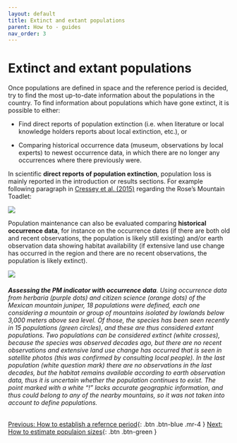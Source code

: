 ```yaml
---
layout: default
title: Extinct and extant populations
parent: How to - guides 
nav_order: 3
---
```


# Extinct and extant populations

Once populations are defined in space and the reference period is decided, try to find the most up-to-date information about the populations in the country. To find information about populations which have gone extinct, it is possible to either:

* Find direct reports of population extinction (i.e. when literature or local knowledge holders reports about local extinction, etc.), or

* Comparing historical occurrence data (museum, observations by local experts) to newest occurrence data, in which there are no longer any occurrences where there previously were.

In scientific **direct reports of population extinction**, population loss is mainly reported in the introduction or results sections. For example following paragraph in [Cressey et al. (2015)](https://www.cambridge.org/core/journals/oryx/article/fading-out-of-view-the-enigmatic-decline-of-roses-mountain-toad-capensibufo-rosei/31E5257B064E82CE7B4D32F1D92805C4) regarding the Rose’s Mountain Toadlet:

![](Extinct_pop_Fig1.png)

Population maintenance can also be evaluated comparing **historical occurrence data**, for instance on the occurrence dates (if there are both old and recent observations, the population is likely still existing) and/or earth observation data showing habitat availability (if extensive land use change has occurred in the region and there are no recent observations, the population is likely extinct). 

![](Extinct_pop_Fig2.png)
###### **Assessing the PM indicator with occurrence data**. Using occurrence data from herbaria (purple dots) and citizen science (orange dots) of the Mexican mountain juniper, 18 populations were defined, each one considering a mountain or group of mountains isolated by lowlands below 3,000 meters above sea level. Of those, the species has been seen recently in 15 populations (green circles), and these are thus considered extant populations. Two populations can be considered extinct (white crosses), because the species was observed decades ago, but there are no recent observations and extensive land use change has occurred that is seen in satellite photos (this was confirmed by consulting local people). In the last population (white question mark) there are no observations in the last decades, but the habitat remains available according to earth observation data, thus it is uncertain whether the population continues to exist. The point marked with a white “!” lacks accurate geographic information, and thus could belong to any of the nearby mountains, so it was not taken into account to define populations.

[Previous: How to establish a refernce period](https://ccgenetics.github.io/guidelines-genetic-diversity-indicators/docs/3_Howto_guides_examples/Reference_period.html#how-to-establish-a-reference-period){: .btn .btn-blue .mr-4 }
[Next: How to estimate populaion sizes](https://ccgenetics.github.io/guidelines-genetic-diversity-indicators/docs/3_Howto_guides_examples/Populations_sizes.html#how-to-estimate-population-sizes){: .btn .btn-green }
